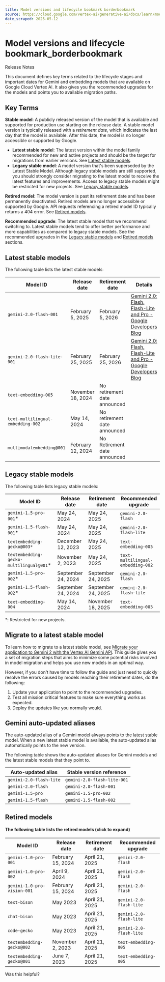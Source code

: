 ```yaml
---
title: Model versions and lifecycle bookmark borderbookmark
source: https://cloud.google.com/vertex-ai/generative-ai/docs/learn/model-versions#legacy-stable
date_scraped: 2025-05-12
---
```


# Model versions and lifecycle bookmark\_borderbookmark 

Release Notes

This document defines key terms related to the lifecycle stages and important
dates for Gemini and embedding models that are available on
Google Cloud Vertex AI. It also gives you the recommended upgrades for
the models and points you to available migration paths.

## Key Terms

**Stable model**: A publicly released version of the model that is available and
supported for production use starting on the release date. A stable model
version is typically released with a *retirement date*, which indicates the last
day that the model is available. After this date, the model is no longer
accessible or supported by Google.

- **Latest stable model**: The latest version within the model family
 recommended for new and active projects and should be the target for
 migrations from earlier versions. See [Latest stable models](#latest-stable).
- **Legacy stable model**: A model version that's been superseded by the Latest
 Stable Model. Although legacy stable models are still supported, you should
 strongly consider migrating to the latest model to receive the latest features
 and improvements. Access to legacy stable models might be restricted for new
 projects. See [Legacy stable models](#legacy-stable).

**Retired model**: The model version is past its retirement date and has been
permanently deactivated. Retired models are no longer accessible or supported by
Google. API requests referencing a retired model ID typically returns a 404
error. See [Retired models](#retired-models).

**Recommended upgrade**: The latest stable model that we recommend switching to.
Latest stable models tend to offer better performance and more capabilities as
compared to legacy stable models. See the recommended upgrades in the
[Legacy stable models](#legacy-stable) and [Retired models](#retired-models)
sections.

## Latest stable models

The following table lists the latest stable models:

| Model ID | Release date | Retirement date | Details |
| --- | --- | --- | --- |
| `gemini-2.0-flash-001` | February 5, 2025 | February 5, 2026 | [Gemini 2.0: Flash, Flash-Lite and Pro - Google Developers Blog](https://developers.googleblog.com/en/gemini-2-family-expands/) |
| `gemini-2.0-flash-lite-001` | February 25, 2025 | February 25, 2026 | [Gemini 2.0: Flash, Flash-Lite and Pro - Google Developers Blog](https://developers.googleblog.com/en/gemini-2-family-expands/) |
| `text-embedding-005` | November 18, 2024 | No retirement date announced | |
| `text-multilingual-embedding-002` | May 14, 2024 | No retirement date announced | |
| `multimodalembedding@001` | February 12, 2024 | No Retirement date announced | |

## Legacy stable models

The following table lists legacy stable models:

| Model ID | Release date | Retirement date | Recommended upgrade |
| --- | --- | --- | --- |
| `gemini-1.5-pro-001`\* | May 24, 2024 | May 24, 2025 | `gemini-2.0-flash` |
| `gemini-1.5-flash-001`\* | May 24, 2024 | May 24, 2025 | `gemini-2.0-flash-lite` |
| `textembedding-gecko@003*` | December 12, 2023 | May 24, 2025 | `text-embedding-005` |
| `textembedding-gecko-multilingual@001`\* | November 2, 2023 | May 24, 2025 | `text-multilingual-embedding-002` |
| `gemini-1.5-pro-002`\* | September 24, 2024 | September 24, 2025 | `gemini-2.0-flash` |
| `gemini-1.5-flash-002`\* | September 24, 2024 | September 24, 2025 | `gemini-2.0-flash-lite` |
| `text-embedding-004` | May 14, 2024 | November 18, 2025 | `text-embedding-005` |

\*: Restricted for new projects.

## Migrate to a latest stable model

To learn how to migrate to a latest stable model, see
[Migrate your application to Gemini 2 with the Vertex AI Gemini API](https://cloud.google.com/vertex-ai/generative-ai/docs/migrate-to-v2).
This guide gives you a set of migration steps that aims to minimize some
potential risks involved in model migration and helps you use new models in an
optimal way.

However, if you don't have time to follow the guide and just need to quickly
resolve the errors caused by models reaching their retirement dates, do the following:

1. Update your application to point to the recommended upgrades.
2. Test all mission critical features to make sure everything works as expected.
3. Deploy the updates like you normally would.

## Gemini auto-updated aliases

The auto-updated alias of a Gemini model always points to the latest
stable model. When a new latest stable model is available, the auto-updated
alias automatically points to the new version.

The following table shows the auto-updated aliases for Gemini models
and the latest stable models that they point to.

| Auto-updated alias | Stable version reference |
| --- | --- |
| `gemini-2.0-flash-lite` | `gemini-2.0-flash-lite-001` |
| `gemini-2.0-flash` | `gemini-2.0-flash-001` |
| `gemini-1.5-pro` | `gemini-1.5-pro-002` |
| `gemini-1.5-flash` | `gemini-1.5-flash-002` |

## Retired models

#### The following table lists the retired models (click to expand)

| Model ID | Release date | Retirement date | Recommended upgrade |
| --- | --- | --- | --- |
| `gemini-1.0-pro-001` | February 15, 2024 | April 21, 2025 | `gemini-2.0-flash` |
| `gemini-1.0-pro-002` | April 9, 2024 | April 21, 2025 | `gemini-2.0-flash` |
| `gemini-1.0-pro-vision-001` | February 15, 2024 | April 21, 2025 | `gemini-2.0-flash` |
| `text-bison` | May 2023 | April 21, 2025 | `gemini-2.0-flash-lite` |
| `chat-bison` | May 2023 | April 21, 2025 | `gemini-2.0-flash-lite` |
| `code-gecko` | May 2023 | April 21, 2025 | `gemini-2.0-flash-lite` |
| `textembedding-gecko@002` | November 2, 2023 | April 21, 2025 | `text-embedding-005` |
| `textembedding-gecko@001` | June 7, 2023 | April 21, 2025 | `text-embedding-005` |

Was this helpful?